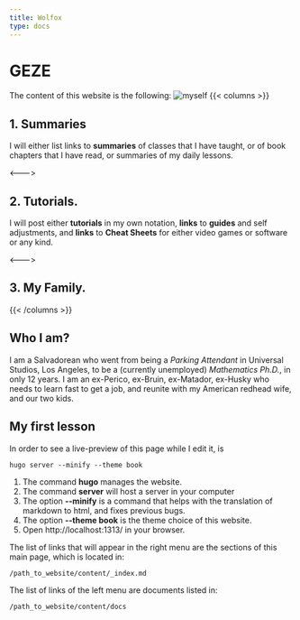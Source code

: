 ```yaml
---
title: Wolfox
type: docs
---
```


# GEZE

The content of this website is the following:
![myself](/home/geze/Desktop/Website/content)
{{< columns >}}


## 1. Summaries 
I will either list links to 
__summaries__ of classes that I have taught,
or of book chapters that I have read,
or summaries of my daily lessons.

<--->
## 2. Tutorials.
I will post either __tutorials__ in my own notation,
**links** to __guides__ and self adjustments,
and **links** to __Cheat Sheets__ for either video games or software or any kind.


<--->
## 3. My Family. 

{{< /columns >}}


## Who I am?
I am a Salvadorean who went from being a _Parking Attendant_
in Universal Studios, Los Angeles,
to be a (currently unemployed) _Mathematics Ph.D._,
in only 12 years.
I am an ex-Perico, ex-Bruin, ex-Matador, ex-Husky 
who needs to learn fast to
get a job, and reunite with my American redhead wife,
and our two kids. 

## My first lesson
In order to see a live-preview of this page
while I edit it, is 
    
    hugo server --minify --theme book

1. The command **hugo** manages the website. 
2. The command **server** will host a server in your computer
3. The option **--minify** is a command that helps 
with the translation of markdown to html,
and fixes previous bugs.
4. The option **--theme book** is the theme choice of this website.
5. Open http://localhost:1313/ in your browser. 

The list of links that will appear 
in the right menu are the sections of 
this main page, which is located in:

    /path_to_website/content/_index.md

The list of links of the left menu
are documents listed in:

    /path_to_website/content/docs





